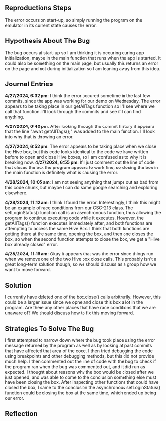 ## Reproductions Steps
The error occurs on start-up, so simply running the program on the emulator in its current state causes the error.
## Hypothesis About The Bug
The bug occurs at start-up so I am thinking it is occuring during app initialization, maybe in the main function that runs when the app is started. It could also be something on the main page, but usually this
returns an error on the page and not during initialization so I am leaning away from this idea.
## Journal Entries
**4/27/2024, 6:32 pm**: I think the error occured sometime in the last few commits, since the app was working for our demo on Wednesday. The error appears to be taking place in our getAllTags function so I'll see where we call that function. I'll look through the commits and see if I can find anything. 

**4/27/2024, 6:40 pm**: After looking through the commit history it appears that the line "await getAllTags();" was added to the main function. I'll look into why that is throwing an error.

**4/27/2024, 6:52 pm**: The error appears to be taking place when we close the Hive box, but this code looks identical to the code we have written before to open and close Hive boxes, so I am confused as to why it is breaking now.
**4/27/2024, 6:55 pm**: If I just comment out the line of code that closes the box the program appears to work fine, so closing the box in the main function is definitely what is causing the error.

**4/28/2024, 10:05 am**: I am not seeing anything that jumps out as bad from this code chunk, but maybe I can do some google searching and exploring elsewhere.

**4/28/2024, 11:12 am**: I think I found the error. Interestingly, I think this might be an example of race conditions from our CSC-213 class. The setLoginStatus() function call is an asynchronous function, thus allowing the program to continue executing code while it executes. However, the getAllTags() function executes immediately after, and both functions are attempting to access the same Hive Box. I think that both functions are getting there at the same time, opening the box, and then one closes the box, so when the second function attempts to close the box, we get a "Hive box already closed" error.

**4/28/2024, 11:15 am**: Okay it appears that was the error since things run when we remove one of the two Hive box close calls. This probably isn't a great long-term solution though, so we should discuss as a group how we want to move forward.

## Solution
I currently have deleted one of the box.close() calls arbitrarily. However, this could be a larger issue since we opne and close this box a lot in the program. Are there any other places that have race conditions that we are unaware of? We should discuss how to fix this moving forward. 

## Strategies To Solve The Bug
I first attempted to narrow down where the bug took place using the error message returned by the program as well as by looking at past commits that have affected that area of the code. I then tried debugging the code using breakpoints and other debugging methods, but this did not provide much help. I then commented out the line of code with the bug to check if the program ran when the bug was commented out, and it did run as expected. I thought about reasons why the box would be closed after we just opened, and was able to come to the conclusion something else must have been closing the box. After inspecting other functions that could have closed the box, I came to the conclusion the asynchronous setLoginStatus() function could be closing the box at the same time, which ended up being our error. 

## Reflection
